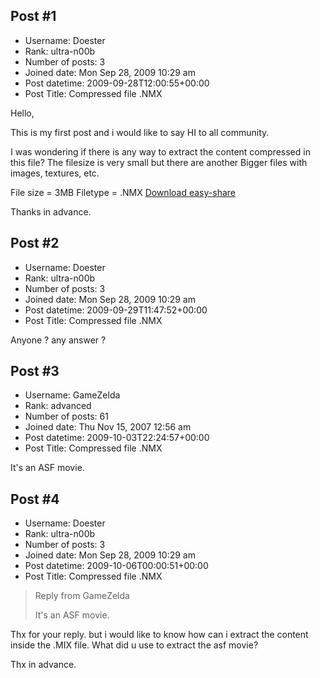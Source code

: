 ## Post #1
- Username: Doester
- Rank: ultra-n00b
- Number of posts: 3
- Joined date: Mon Sep 28, 2009 10:29 am
- Post datetime: 2009-09-28T12:00:55+00:00
- Post Title: Compressed file .NMX

Hello,

This is my first post and i would like to say HI to all community.

I was wondering if there is any way to extract the content compressed in this file?
The filesize is very small but there are another Bigger files with images, textures, etc.

File size = 3MB
Filetype = .NMX
[Download easy-share](http://www.easy-share.com/1907932684/intro.nmx)

Thanks in advance.
## Post #2
- Username: Doester
- Rank: ultra-n00b
- Number of posts: 3
- Joined date: Mon Sep 28, 2009 10:29 am
- Post datetime: 2009-09-29T11:47:52+00:00
- Post Title: Compressed file .NMX

Anyone ? any answer ?
## Post #3
- Username: GameZelda
- Rank: advanced
- Number of posts: 61
- Joined date: Thu Nov 15, 2007 12:56 am
- Post datetime: 2009-10-03T22:24:57+00:00
- Post Title: Compressed file .NMX

It's an ASF movie.
## Post #4
- Username: Doester
- Rank: ultra-n00b
- Number of posts: 3
- Joined date: Mon Sep 28, 2009 10:29 am
- Post datetime: 2009-10-06T00:00:51+00:00
- Post Title: Compressed file .NMX

> Reply from GameZelda
>
> It's an ASF movie.

Thx for your reply. but i would like to know how can i extract the content inside the .MIX file.
What did u use to extract the asf movie?

Thx in advance.

